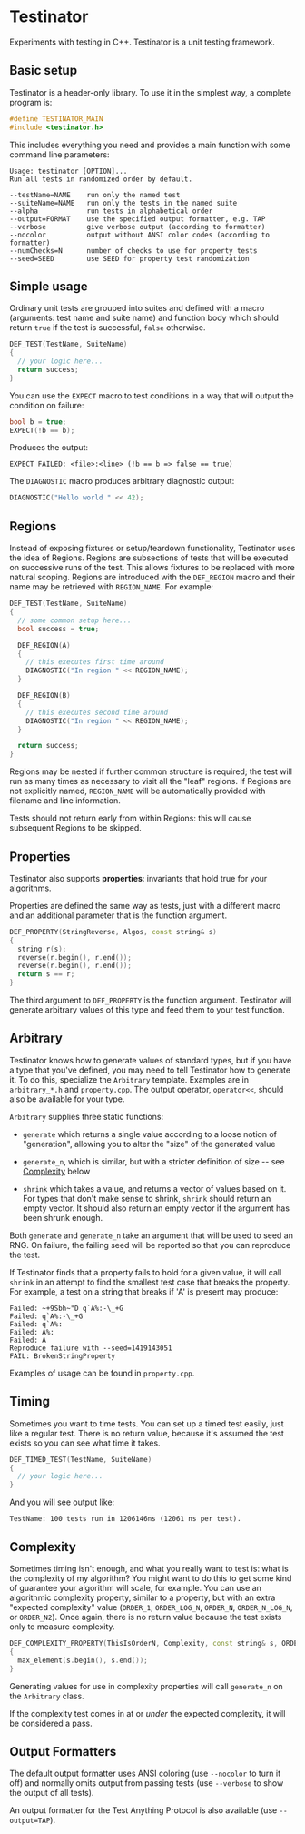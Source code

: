 # Testinator

Experiments with testing in C++. Testinator is a unit testing framework.

## Basic setup

Testinator is a header-only library. To use it in the simplest way, a complete
program is:

```cpp
#define TESTINATOR_MAIN
#include <testinator.h>
```

This includes everything you need and provides a main function with some command
line parameters:

```
Usage: testinator [OPTION]...
Run all tests in randomized order by default.

--testName=NAME    run only the named test
--suiteName=NAME   run only the tests in the named suite
--alpha            run tests in alphabetical order
--output=FORMAT    use the specified output formatter, e.g. TAP
--verbose          give verbose output (according to formatter)
--nocolor          output without ANSI color codes (according to formatter)
--numChecks=N      number of checks to use for property tests
--seed=SEED        use SEED for property test randomization
```

## Simple usage

Ordinary unit tests are grouped into suites and defined with a macro
(arguments: test name and suite name) and function body which should return
`true` if the test is successful, `false` otherwise.

```cpp
DEF_TEST(TestName, SuiteName)
{
  // your logic here...
  return success;
}
```

You can use the `EXPECT` macro to test conditions in a way that will output the
condition on failure:

```cpp
bool b = true;
EXPECT(!b == b);
```

Produces the output:

```
EXPECT FAILED: <file>:<line> (!b == b => false == true)
```

The `DIAGNOSTIC` macro produces arbitrary diagnostic output:

```cpp
DIAGNOSTIC("Hello world " << 42);
```

## Regions

Instead of exposing fixtures or setup/teardown functionality, Testinator uses
the idea of Regions. Regions are subsections of tests that will be executed on
successive runs of the test. This allows fixtures to be replaced with more
natural scoping. Regions are introduced with the `DEF_REGION` macro and their
name may be retrieved with `REGION_NAME`. For example:

```cpp
DEF_TEST(TestName, SuiteName)
{
  // some common setup here...
  bool success = true;

  DEF_REGION(A)
  {
    // this executes first time around
    DIAGNOSTIC("In region " << REGION_NAME);
  }

  DEF_REGION(B)
  {
    // this executes second time around
    DIAGNOSTIC("In region " << REGION_NAME);
  }

  return success;
}
```

Regions may be nested if further common structure is required; the test will run
as many times as necessary to visit all the "leaf" regions. If Regions are not
explicitly named, `REGION_NAME` will be automatically provided with filename and
line information.

Tests should not return early from within Regions: this will cause subsequent
Regions to be skipped.

## Properties

Testinator also supports **properties**: invariants that hold true for your
algorithms.

Properties are defined the same way as tests, just with a different macro and
an additional parameter that is the function argument.

```cpp
DEF_PROPERTY(StringReverse, Algos, const string& s)
{
  string r(s);
  reverse(r.begin(), r.end());
  reverse(r.begin(), r.end());
  return s == r;
}
```

The third argument to `DEF_PROPERTY` is the function argument. Testinator
will generate arbitrary values of this type and feed them to your test function.

## Arbitrary

Testinator knows how to generate values of standard types, but if you have a
type that you've defined, you may need to tell Testinator how to generate it. To
do this, specialize the `Arbitrary` template. Examples are in `arbitrary_*.h`
and `property.cpp`. The output operator, `operator<<`, should also be available
for your type.

`Arbitrary` supplies three static functions:

* `generate` which returns a single value according to a loose notion of
  "generation", allowing you to alter the "size" of the generated value

* `generate_n`, which is similar, but with a stricter definition of size -- see
  [Complexity](#complexity) below

* `shrink` which takes a value, and returns a vector of values based on it. For
  types that don't make sense to shrink, `shrink` should return an empty vector.
  It should also return an empty vector if the argument has been shrunk enough.

Both `generate` and `generate_n` take an argument that will be used to seed an
RNG. On failure, the failing seed will be reported so that you can reproduce the
test.

If Testinator finds that a property fails to hold for a given value, it will
call `shrink` in an attempt to find the smallest test case that breaks the
property. For example, a test on a string that breaks if 'A' is present may
produce:

```
Failed: ~+9Sbh~"D q`A%:-\_+G
Failed: q`A%:-\_+G
Failed: q`A%:
Failed: A%:
Failed: A
Reproduce failure with --seed=1419143051
FAIL: BrokenStringProperty
```

Examples of usage can be found in `property.cpp`.

## Timing

Sometimes you want to time tests. You can set up a timed test easily, just like
a regular test. There is no return value, because it's assumed the test exists
so you can see what time it takes.

```cpp
DEF_TIMED_TEST(TestName, SuiteName)
{
  // your logic here...
}
```

And you will see output like:

`TestName: 100 tests run in 1206146ns (12061 ns per test).`

## Complexity

Sometimes timing isn't enough, and what you really want to test is: what is the
complexity of my algorithm? You might want to do this to get some kind of
guarantee your algorithm will scale, for example. You can use an algorithmic
complexity property, similar to a property, but with an extra "expected
complexity" value (`ORDER_1`, `ORDER_LOG_N`, `ORDER_N`, `ORDER_N_LOG_N`, or
`ORDER_N2`). Once again, there is no return value because the test exists only
to measure complexity.

```cpp
DEF_COMPLEXITY_PROPERTY(ThisIsOrderN, Complexity, const string& s, ORDER_N)
{
  max_element(s.begin(), s.end());
}
```

Generating values for use in complexity properties will call `generate_n` on the
`Arbitrary` class.

If the complexity test comes in at or *under* the expected complexity, it will
be considered a pass.

## Output Formatters

The default output formatter uses ANSI coloring (use `--nocolor` to turn it off)
and normally omits output from passing tests (use `--verbose` to show the output
of all tests).

An output formatter for the Test Anything Protocol is also available (use
`--output=TAP`).
